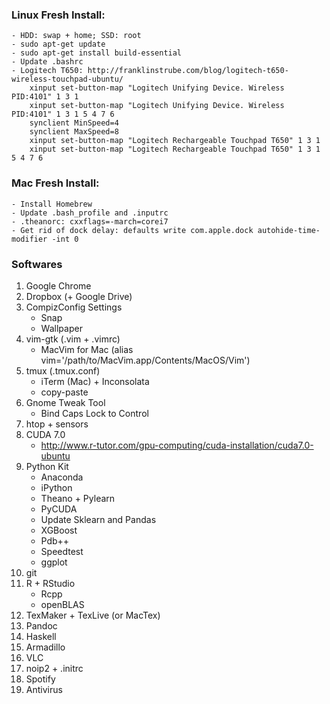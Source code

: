 ### Linux Fresh Install:
	- HDD: swap + home; SSD: root
	- sudo apt-get update
	- sudo apt-get install build-essential
	- Update .bashrc
	- Logitech T650: http://franklinstrube.com/blog/logitech-t650-wireless-touchpad-ubuntu/
		xinput set-button-map "Logitech Unifying Device. Wireless PID:4101" 1 3 1
		xinput set-button-map "Logitech Unifying Device. Wireless PID:4101" 1 3 1 5 4 7 6
		synclient MinSpeed=4
		synclient MaxSpeed=8
		xinput set-button-map "Logitech Rechargeable Touchpad T650" 1 3 1
		xinput set-button-map "Logitech Rechargeable Touchpad T650" 1 3 1 5 4 7 6

### Mac Fresh Install:
	- Install Homebrew
	- Update .bash_profile and .inputrc
	- .theanorc: cxxflags=-march=corei7
	- Get rid of dock delay: defaults write com.apple.dock autohide-time-modifier -int 0

### Softwares
1. Google Chrome
1. Dropbox (+ Google Drive)
1. CompizConfig Settings
	* Snap
	* Wallpaper
1. vim-gtk (.vim + .vimrc)
    * MacVim for Mac (alias vim='/path/to/MacVim.app/Contents/MacOS/Vim')
1. tmux (.tmux.conf)
	* iTerm (Mac) + Inconsolata
	* copy-paste
1. Gnome Tweak Tool
	* Bind Caps Lock to Control
1. htop + sensors
1. CUDA 7.0
	* http://www.r-tutor.com/gpu-computing/cuda-installation/cuda7.0-ubuntu
1. Python Kit
	* Anaconda
	* iPython
	* Theano + Pylearn
	* PyCUDA
	* Update Sklearn and Pandas
	* XGBoost
	* Pdb++
	* Speedtest
	* ggplot
1. git
1. R + RStudio
	* Rcpp
	* openBLAS
1. TexMaker + TexLive (or MacTex)
1. Pandoc
1. Haskell
1. Armadillo
1. VLC
1. noip2 + .initrc
1. Spotify
1. Antivirus
